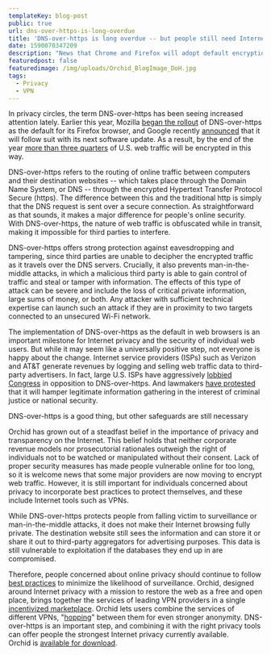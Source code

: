 ```yaml
--- 
templateKey: blog-post
public: true
url: dns-over-https-is-long-overdue
title: 'DNS-over-https is long overdue -- but people still need Internet privacy tools'
date: 1590070347209
description: "News that Chrome and Firefox will adopt default encryption of DNS requests is a step forward for privacy -- but not a panacea"
featuredpost: false
featuredimage: /img/uploads/Orchid_BlogImage_DoH.jpg
tags:
  - Privacy
  - VPN
---
```

In privacy circles, the term DNS-over-https has been seeing increased attention lately. Earlier this year, Mozilla [began the rollout](https://blog.mozilla.org/blog/2020/02/25/firefox-continues-push-to-bring-dns-over-https-by-default-for-us-users/) of DNS-over-https as the default for its Firefox browser, and Google recently [announced](https://www.theverge.com/2020/5/19/21262923/google-chrome-privacy-security-safe-browsing-cookies-dns-https-extensions) that it will follow suit with its next software update. As a result, by the end of the year [more than three quarters](https://www.computerworld.com/article/3199425/top-web-browsers-2020-firefox-stays-afloat-chrome-hits-69-for-first-time.html) of U.S. web traffic will be encrypted in this way.

DNS-over-https refers to the routing of online traffic between computers and their destination websites -- which takes place through the Domain Name System, or DNS -- through the encrypted Hypertext Transfer Protocol Secure (https). The difference between this and the traditional http is simply that the DNS request is sent over a secure connection. As straightforward as that sounds, it makes a major difference for people's online security. With DNS-over-https, the nature of web traffic is obfuscated while in transit, making it impossible for third parties to interfere.

DNS-over-https offers strong protection against eavesdropping and tampering, since third parties are unable to decipher the encrypted traffic as it travels over the DNS servers. Crucially, it also prevents man-in-the-middle attacks, in which a malicious third party is able to gain control of traffic and steal or tamper with information. The effects of this type of attack can be severe and include the loss of critical private information, large sums of money, or both. Any attacker with sufficient technical expertise can launch such an attack if they are in proximity to two targets connected to an unsecured Wi-Fi network.

The implementation of DNS-over-https as the default in web browsers is an important milestone for Internet privacy and the security of individual web users. But while it may seem like a universally positive step, not everyone is happy about the change. Internet service providers (ISPs) such as Verizon and AT&T generate revenues by logging and selling web traffic data to third-party advertisers. In fact, large U.S. ISPs have aggressively [lobbied Congress](https://www.ncta.com/sites/default/files/2019-09/Final%20DOH%20LETTER%209-19-19.pdf) in opposition to DNS-over-https. And lawmakers [have protested](https://www.zdnet.com/article/dns-over-https-causes-more-problems-than-it-solves-experts-say/) that it will hamper legitimate information gathering in the interest of criminal justice or national security.

DNS-over-https is a good thing, but other safeguards are still necessary

Orchid has grown out of a steadfast belief in the importance of privacy and transparency on the Internet. This belief holds that neither corporate revenue models nor prosecutorial rationales outweigh the right of individuals not to be watched or manipulated without their consent. Lack of proper security measures has made people vulnerable online for too long, so it is welcome news that some major providers are now moving to encrypt web traffic. However, it is still important for individuals concerned about privacy to incorporate best practices to protect themselves, and these include Internet tools such as VPNs.

While DNS-over-https protects people from falling victim to surveillance or man-in-the-middle attacks, it does not make their Internet browsing fully private. The destination website still sees the information and can store it or share it out to third-party aggregators for advertising purposes. This data is still vulnerable to exploitation if the databases they end up in are compromised.

Therefore, people concerned about online privacy should continue to follow [best practices](/tips-for-protecting-your-privacy-while-working-from-home/) to minimize the likelihood of surveillance. Orchid, designed around Internet privacy with a mission to restore the web as a free and open place, brings together the services of leading VPN providers in a single [incentivized marketplace](https://www.orchid.com/assets/whitepaper/whitepaper.pdf). Orchid lets users combine the services of different VPNs, "[hopping](/what-is-a-hop/)" between them for even stronger anonymity. DNS-over-https is an important step, and combining it with the right privacy tools can offer people the strongest Internet privacy currently available.\
Orchid is [available for download](https://www.orchid.com/download).